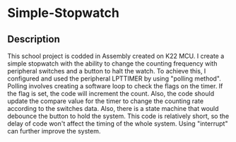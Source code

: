 # Simple-Stopwatch
## Description
This school project is codded in Assembly created on K22 MCU. I create a simple stopwatch with the ability to change the counting frequency with peripheral switches and a button to halt the watch. To achieve this, I configured and used the peripheral LPTTIMER by using "polling method". Polling involves creating a software loop to check the flags on the timer. If the flag is set, the code will increment the count. Also, the code should update the compare value for the timer to change the counting rate according to the switches data. Also, there is a state machine that would debounce the button to hold the system. This code is relatively short, so the delay of code won't affect the timing of the whole system. Using "interrupt" can further improve the system.
